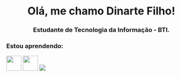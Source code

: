 <h1 align="center">Olá, me chamo Dinarte Filho!</h1>
<h3 align="center">Estudante de Tecnologia da Informação - BTI.</h3>

<h3 align="left">Estou aprendendo:</h3>
<p align="left">
<img loading="lazy" src="<img src="https://cdn.jsdelivr.net/gh/devicons/devicon/icons/c/c-original.svg" width="40" height="40"/>
<img loading="lazy" src="https://cdn.jsdelivr.net/gh/devicons/devicon/icons/linux/linux-original.svg" width="40" height="40"/>
<img src="https://cdn.jsdelivr.net/gh/devicons/devicon/icons/c/c-original.svg" />
          
